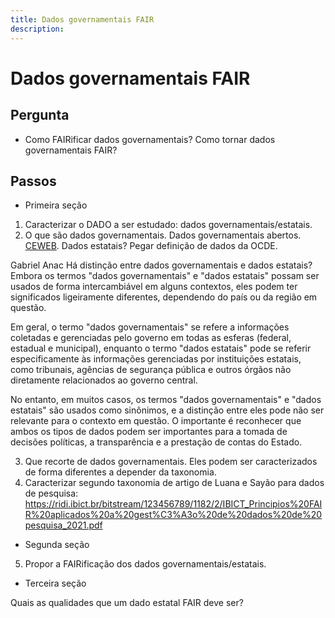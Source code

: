 ```yaml
---
title: Dados governamentais FAIR
description: 
---
```


# Dados governamentais FAIR



## Pergunta

- Como FAIRificar dados governamentais? Como tornar dados governamentais FAIR?


## Passos

- Primeira seção

1. Caracterizar o DADO a ser estudado: dados governamentais/estatais.
2. O que são dados governamentais. Dados governamentais abertos. [CEWEB](https://ceweb.br/guias/incentivo-ao-reuso-de-dados-abertos//capitulo-1/). Dados estatais? Pegar definição de dados da OCDE.

Gabriel Anac
Há distinção entre dados governamentais e dados estatais?
Embora os termos "dados governamentais" e "dados estatais" possam ser usados de forma intercambiável em alguns contextos, eles podem ter significados ligeiramente diferentes, dependendo do país ou da região em questão.

Em geral, o termo "dados governamentais" se refere a informações coletadas e gerenciadas pelo governo em todas as esferas (federal, estadual e municipal), enquanto o termo "dados estatais" pode se referir especificamente às informações gerenciadas por instituições estatais, como tribunais, agências de segurança pública e outros órgãos não diretamente relacionados ao governo central.

No entanto, em muitos casos, os termos "dados governamentais" e "dados estatais" são usados como sinônimos, e a distinção entre eles pode não ser relevante para o contexto em questão. O importante é reconhecer que ambos os tipos de dados podem ser importantes para a tomada de decisões políticas, a transparência e a prestação de contas do Estado.


3. Que recorte de dados governamentais. Eles podem ser caracterizados de forma diferentes a depender da taxonomia.
4. Caracterizar segundo taxonomia de artigo de Luana e Sayão para dados de pesquisa:  https://ridi.ibict.br/bitstream/123456789/1182/2/IBICT_Principios%20FAIR%20aplicados%20a%20gest%C3%A3o%20de%20dados%20de%20pesquisa_2021.pdf

- Segunda seção

5. Propor a FAIRificação dos dados governamentais/estatais.

- Terceira seção

Quais as qualidades que um dado estatal FAIR deve ser?
